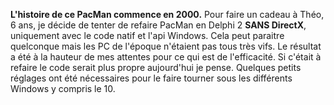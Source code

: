 **L'histoire de ce PacMan commence en 2000.**
Pour faire un cadeau à Théo, 6 ans, je décide de tenter de refaire PacMan en Delphi 2 **SANS DirectX**, uniquement avec le code natif et l'api Windows.
Cela peut paraitre quelconque mais les PC de l'époque n'étaient pas tous très vifs.
Le résultat a été à la hauteur de mes attentes pour ce qui est de l'efficacité.
Si c'était à refaire le code serait plus propre aujourd'hui je pense.
Quelques petits réglages ont été nécessaires pour le faire tourner sous les différents Windows y compris le 10.
